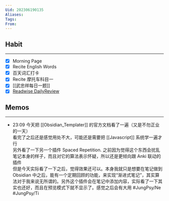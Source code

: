 ```yaml
---
Uid: 202306190135
Aliases: 
Tags: 
From: 
---
```

## Habit
---
- [x] Morning Page
- [x] Recite English Words
- [x] 百天词汇打卡
- [x] Recite 摩托车科目一
- [x] [[武忠祥每日一题]]
- [x] [Readwise DailyReview](https://readwise.io/dailyreview)

## Memos
---
- 23:09 今天把 [[Obsidian_Templater]] 的官方文档看了一遍（又是不勿正业的一天）<br>看完了之后还是感觉用处不大，可能还是需要把 [[Javascript]] 系统学一遍才行<br>另外看了一下另一个插件 Spaced Repetition. 之前因为觉得这个东西会扰乱笔记本身的样子，而且对它的算法表示怀疑，所以还是更倾向跟 Anki 联动的插件<br>但是今天实际看了一下之后，觉得效果还可以。本身我就只是想要在笔记做到 Obsidian 中之后，能有一个定期回顾的功能，来实现“渐进式笔记”，其实算法对于我来说无所谓的。另外这个插件会在笔记中添加内容，实际看了一下其实也还好，而且在预览模式下就不显示了。感觉之后会有大用 #JungPsy/Ne #JungPsy/Ti